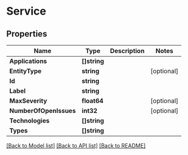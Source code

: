 # Service

## Properties

Name | Type | Description | Notes
------------ | ------------- | ------------- | -------------
**Applications** | **[]string** |  | 
**EntityType** | **string** |  | [optional] 
**Id** | **string** |  | 
**Label** | **string** |  | 
**MaxSeverity** | **float64** |  | [optional] 
**NumberOfOpenIssues** | **int32** |  | [optional] 
**Technologies** | **[]string** |  | 
**Types** | **[]string** |  | 

[[Back to Model list]](../README.md#documentation-for-models) [[Back to API list]](../README.md#documentation-for-api-endpoints) [[Back to README]](../README.md)



